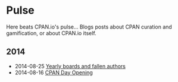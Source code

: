 # Pulse

Here beats CPAN.io's pulse... Blogs posts about CPAN curation and
gamification, or about CPAN.io itself.

## 2014

- 2014-08-25 [Yearly boards and fallen authors](2014/08/yearly-boards.html)
- 2014-08-16 [CPAN Day Opening](2014/08/cpan-day-opening.html)
